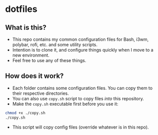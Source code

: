 # dotfiles
## What is this?
- This repo contains my common configuration files for Bash, i3wm, polybar, rofi, etc. and some utility scripts.
- Intention is to clone it, and configure things quickly when I move to a new environment.
- Feel free to use any of these things.
## How does it work?
- Each folder contains some configuration files. You can copy them to their respective directories.
- You can also use `copy.sh` script to copy files *into* this repository.
- Make the `copy.sh` executable first before you use it:
```bash
chmod +x ./copy.sh
./copy.sh
```
- This script will copy config files (override whatever is in this repo).